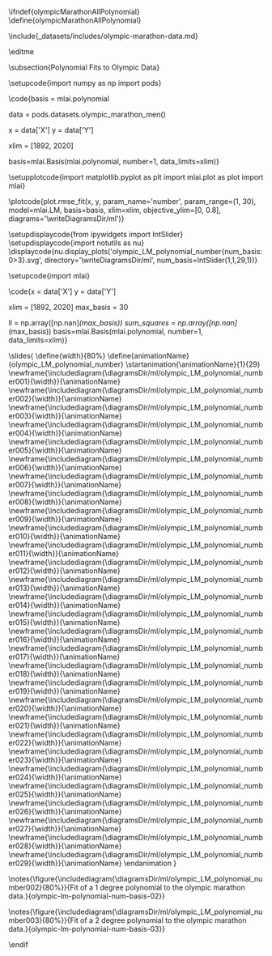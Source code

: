 \ifndef{olympicMarathonAllPolynomial}
\define{olympicMarathonAllPolynomial}

\include{_datasets/includes/olympic-marathon-data.md}

\editme

\subsection{Polynomial Fits to Olympic Data}

\setupcode{import numpy as np
import pods}

\code{basis = mlai.polynomial

data = pods.datasets.olympic_marathon_men()

x = data['X']
y = data['Y']

xlim = [1892, 2020]

basis=mlai.Basis(mlai.polynomial, number=1, data_limits=xlim)}

\setupplotcode{import matplotlib.pyplot as plt
import mlai.plot as plot
import mlai}

\plotcode{plot.rmse_fit(x, y, param_name='number', param_range=(1, 30), 
              model=mlai.LM, 
			  basis=basis,
              xlim=xlim, objective_ylim=[0, 0.8],
              diagrams='\writeDiagramsDir/ml')}

\setupdisplaycode{from ipywidgets import IntSlider}
\setupdisplaycode{import notutils as nu}
\displaycode{nu.display_plots('olympic_LM_polynomial_number{num_basis:0>3}.svg',
                            directory='\writeDiagramsDir/ml', 
                            num_basis=IntSlider(1,1,29,1))}


\setupcode{import mlai}


\code{x = data['X']
y = data['Y']

xlim = [1892, 2020]
max_basis = 30

ll = np.array([np.nan]*(max_basis))
sum_squares = np.array([np.nan]*(max_basis))
basis=mlai.Basis(mlai.polynomial, number=1, data_limits=xlim)}

                            

\slides{
\define{width}{80%}
\define{animationName}{olympic_LM_polynomial_number}
\startanimation{\animationName}{1}{29}
\newframe{\includediagram{\diagramsDir/ml/olympic_LM_polynomial_number001}{\width}}{\animationName}
\newframe{\includediagram{\diagramsDir/ml/olympic_LM_polynomial_number002}{\width}}{\animationName}
\newframe{\includediagram{\diagramsDir/ml/olympic_LM_polynomial_number003}{\width}}{\animationName}
\newframe{\includediagram{\diagramsDir/ml/olympic_LM_polynomial_number004}{\width}}{\animationName}
\newframe{\includediagram{\diagramsDir/ml/olympic_LM_polynomial_number005}{\width}}{\animationName}
\newframe{\includediagram{\diagramsDir/ml/olympic_LM_polynomial_number006}{\width}}{\animationName}
\newframe{\includediagram{\diagramsDir/ml/olympic_LM_polynomial_number007}{\width}}{\animationName}
\newframe{\includediagram{\diagramsDir/ml/olympic_LM_polynomial_number008}{\width}}{\animationName}
\newframe{\includediagram{\diagramsDir/ml/olympic_LM_polynomial_number009}{\width}}{\animationName}
\newframe{\includediagram{\diagramsDir/ml/olympic_LM_polynomial_number010}{\width}}{\animationName}
\newframe{\includediagram{\diagramsDir/ml/olympic_LM_polynomial_number011}{\width}}{\animationName}
\newframe{\includediagram{\diagramsDir/ml/olympic_LM_polynomial_number012}{\width}}{\animationName}
\newframe{\includediagram{\diagramsDir/ml/olympic_LM_polynomial_number013}{\width}}{\animationName}
\newframe{\includediagram{\diagramsDir/ml/olympic_LM_polynomial_number014}{\width}}{\animationName}
\newframe{\includediagram{\diagramsDir/ml/olympic_LM_polynomial_number015}{\width}}{\animationName}
\newframe{\includediagram{\diagramsDir/ml/olympic_LM_polynomial_number016}{\width}}{\animationName}
\newframe{\includediagram{\diagramsDir/ml/olympic_LM_polynomial_number017}{\width}}{\animationName}
\newframe{\includediagram{\diagramsDir/ml/olympic_LM_polynomial_number018}{\width}}{\animationName}
\newframe{\includediagram{\diagramsDir/ml/olympic_LM_polynomial_number019}{\width}}{\animationName}
\newframe{\includediagram{\diagramsDir/ml/olympic_LM_polynomial_number020}{\width}}{\animationName}
\newframe{\includediagram{\diagramsDir/ml/olympic_LM_polynomial_number021}{\width}}{\animationName}
\newframe{\includediagram{\diagramsDir/ml/olympic_LM_polynomial_number022}{\width}}{\animationName}
\newframe{\includediagram{\diagramsDir/ml/olympic_LM_polynomial_number023}{\width}}{\animationName}
\newframe{\includediagram{\diagramsDir/ml/olympic_LM_polynomial_number024}{\width}}{\animationName}
\newframe{\includediagram{\diagramsDir/ml/olympic_LM_polynomial_number025}{\width}}{\animationName}
\newframe{\includediagram{\diagramsDir/ml/olympic_LM_polynomial_number026}{\width}}{\animationName}
\newframe{\includediagram{\diagramsDir/ml/olympic_LM_polynomial_number027}{\width}}{\animationName}
\newframe{\includediagram{\diagramsDir/ml/olympic_LM_polynomial_number028}{\width}}{\animationName}
\newframe{\includediagram{\diagramsDir/ml/olympic_LM_polynomial_number029}{\width}}{\animationName}
\endanimation
}

\notes{\figure{\includediagram{\diagramsDir/ml/olympic_LM_polynomial_number002}{80%}}{Fit of a 1 degree polynomial to the olympic marathon data.}{olympic-lm-polynomial-num-basis-02}}

\notes{\figure{\includediagram{\diagramsDir/ml/olympic_LM_polynomial_number003}{80%}}{Fit of a 2 degree polynomial to the olympic marathon data.}{olympic-lm-polynomial-num-basis-03}}



                            
\endif
